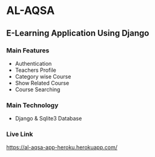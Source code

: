 # AL-AQSA

## E-Learning Application Using Django

### Main Features

- Authentication
- Teachers Profile
- Category wise Course 
- Show Related Course 
- Course Searching 

### Main Technology 
- Django & Sqlite3 Database


### Live Link 
https://al-aqsa-app-heroku.herokuapp.com/
